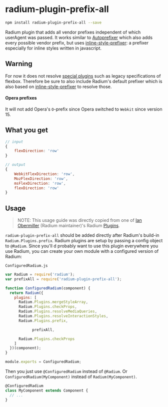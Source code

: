 # radium-plugin-prefix-all
```bash
npm install radium-plugin-prefix-all --save
```
Radium plugin that adds all vendor prefixes independent of which userAgent was passed. It works similar to [Autoprefixer](https://github.com/postcss/autoprefixer) which also adds every possible vendor prefix, but uses [inline-style-prefixer](https://github.com/rofrischmann/inline-style-prefixer): a prefixer especially for inline styles written in javascript.

## Warning
For now it does not resolve [special plugins](https://github.com/rofrischmann/inline-style-prefixer#special-plugins) such as legacy specifications of flexbox. Therefore be sure to also include Radium's default prefixer which is also based on [inline-style-prefixer](https://github.com/rofrischmann/inline-style-prefixer)  to resolve those.

#### Opera prefixes
It will not add Opera's `O`-prefix since Opera switched to `Webkit` since version 15.

## What you get
```javascript
// input
{
	flexDirection: 'row'
}

// output
{
	WebkitFlexDirection: 'row',
	MozFlexDirection: 'row',
	msFlexDirection: 'row',
	flexDirection: 'row'
}
```

## Usage
> NOTE: This usage guide was directly copied from one of [Ian Obermiller](https://github.com/ianobermiller) (Radium maintainer)'s Radium [Plugins](https://github.com/ianobermiller/radium-plugin-validity-pseudos).

`radium-plugin-prefix-all` should be added directly after Radium's build-in  `Radium.Plugins.prefix`. Radium plugins are setup by passing a config object to `@Radium`. Since you'll d probably want to use this plugin everywhere you use Radium, you can create your own module with a configured version of Radium:

`ConfiguredRadium.js`

```js
var Radium = require('radium');
var prefixAll = require('radium-plugin-prefix-all');

function ConfiguredRadium(component) {
  return Radium({
    plugins: [
      Radium.Plugins.mergeStyleArray,
      Radium.Plugins.checkProps,
      Radium.Plugins.resolveMediaQueries,
      Radium.Plugins.resolveInteractionStyles,
      Radium.Plugins.prefix,

			prefixAll,

      Radium.Plugins.checkProps
    ]
  })(component);
}

module.exports = ConfiguredRadium;

```

Then you just use `@ConfiguredRadium` instead of `@Radium`. Or `ConfiguredRadium(MyComponent)` instead of `Radium(MyComponent)`.

```js
@ConfiguredRadium
class MyComponent extends Component {
  // ...
}
```
